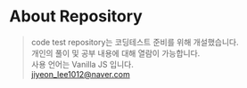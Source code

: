 # About Repository
> code test repository는 코딩테스트 준비를 위해 개설했습니다.   
> 개인의 풀이 및 공부 내용에 대해 열람이 가능합니다.   
> 사용 언어는 Vanilla JS 입니다.   
> jiyeon_lee1012@naver.com